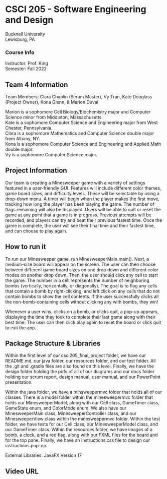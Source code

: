 # CSCI 205 - Software Engineering and Design
Bucknell University  
Lewisburg, PA

### Course Info
Instructor: Prof. King  
Semester: Fall 2022

## Team 4 Information
Team Members: Clara Chaplin (Scrum Master), Vy Tran, Kate Douglass (Project Owner), Kona Glenn, & Marion Duval  

Marion is a sophomore Cell Biology/Biochemistry major and Computer Science minor from Middleton, Massachusetts.  
Kate is a sophomore Computer Science and Engineering major from West Chester, Pennsylvania.  
Clara is a sophomore Mathematics and Computer Science double major from Albany, NY.   
Kona is a sophomore Computer Science and Engineering and Applied Math double major.  
Vy is a sophomore Computer Science major.

## Project Information
Our team is creating a Minesweeper game with a variety of settings featured in a user-friendly GUI. 
Features will include different color themes, game board sizes, and difficulty levels. These will
be selectable by using a drop-down menu. A timer will begin when the player makes the first move, tracking
how long the player has been playing the game. The number of flags remaining will also be displayed.
Users will be able to quit or reset the game at any point that a game is in progress. Previous attempts will be
recorded, and players can try and beat their previous fastest time. Once the game is complete, the user will
see their final time and their fastest time, and can choose to play again.

## How to run it
To run our Minesweeper game, run MinesweeperMain.main(). Next, a medium-size board will appear
on the screen. The user can then choose between different game board sizes on one drop down and 
different color modes on another drop down. Then, the user should click any cell to start the game.
The number in a cell represents the number of neighboring bombs (vertically, horizontally, or diagonally).
The goal is to flag any cells that contain a bomb by right-clicking, and left click on any cells that do not 
contain bombs to show the cell contents. If the user successfully clicks all the non-bomb-containing cells without
clicking any with bombs, they win!

Whenever a user wins, clicks on a bomb, or clicks quit, a pop-up appears, displaying the time they took to complete
their last game along with their best time. The user can then click play again to reset the board or click quit to
exit the app.

## Package Structure & Libraries
Within the first level of our csci205_final_project folder, we have our README.md, our java folder, our resources
folder, and our test folder. All the .git and .gradle files are also found on this level. Finally, we have the 
design folder holding the pdfs of all of our diagrams and our docs folder holding our scrum report,
design manual, user manual, and our PowerPoint presentation.

Within the java folder, we have a minsweepermvc folder that holds all of our classes. There is a model folder within
the minesweepermvc folder that holds our MinesweeperModel, along with our Cell class, GameTimer class, GameState enum, 
and ColorMode enum. We also have our MinesweeperMain class, MinesweeperController class, and our MinesweeperView class
within the minesweepermvc folder. Within the test folder, we have tests for our Cell class, our MinesweeperModel class, 
and our GameTimer class. Within the resources folder, we have images of a bomb, a clock, and a red flag, along with our
FXML files for the board and for the top pane. Finally, we have an instructions.css file to design our instructions pop-up.

External Libraries: JavaFX Version 17

## Video URL
